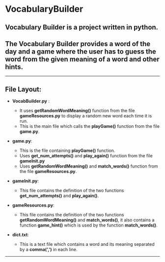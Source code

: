 # VocabularyBuilder

## Vocabulary Builder is a project written in python.
## The Vocabulary Builder provides a word of the day and a game where the user has to guess the word from the given meaning of a word and other hints.
---
## File Layout:
- **VocabBuilder.py** : 
    - It uses **getRandomWordMeaning()** function from the file **gameResources.py** to display a random new word each time it is run. 
    - This is the main file which calls the **playGame()** function from the file **game.py**. 
    
- **game.py**: 
  - This is the file containing **playGame()** function.
  - Uses **get_num_attempts()** and **play_again()** function from the file **gameInit.py** 
  - Uses **getRandomWordMeaning()** and **match_words()** function from the file **gameResources.py**.
    
- **gameInit.py**:
  - This file contains the definition of the two functions **get_num_attempts()** and **play_again()**. 
    
- **gameResources.py**: 
  - This file contains the definition of the two functions **getRandomWordMeaning()** and **match_words()**, it also contains a function **game_hint()** which is used by the function **match_words()**.
    
- **dict.txt**: 
  - This is a text file which contains a word and its meaning separated by a **comma(',')** in each line.
---
